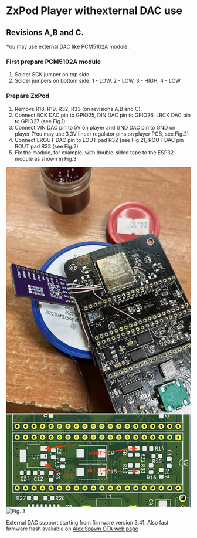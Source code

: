 # ZxPod Player withexternal DAC use
## Revisions A,B and C.

You may use external DAC like PCM5102A module.

### First prepare PCM5102A module

1. Solder SCK jumper on top side.
2. Solder jumpers on bottom side: 1 - LOW, 2 - LOW, 3 - HIGH, 4 - LOW

### Prepare ZxPod
1. Remove R18, R19, R32, R33 (on revisions A,B and C).
2. Connect BCK DAC pin to GPIO25, DIN DAC pin to GPIO26, LRCK DAC pin to GPIO27 (see Fig.1)
3. Connect VIN DAC pin to 5V on player and GND DAC pin to GND on player (You may use 3,3V linear regulator pins on player PCB, see Fig.2)
4. Connect LROUT DAC pin to LOUT pad R32 (see Fig.2), ROUT DAC pin ROUT pad R33 (see Fig.2)
5. Fix the module, for example, with double-sided tape to the ESP32 module as shown in Fig.3

![Fig. 1](img1.jpg)
![Fig. 2](img2.jpg)
![Fig. 3](img3.jpg)

External DAC support starting from firmware version 3.41.
Also fast firmware flash avaliable on [Alex Spawn OTA web page](https://ota.alexspawn.ru)
